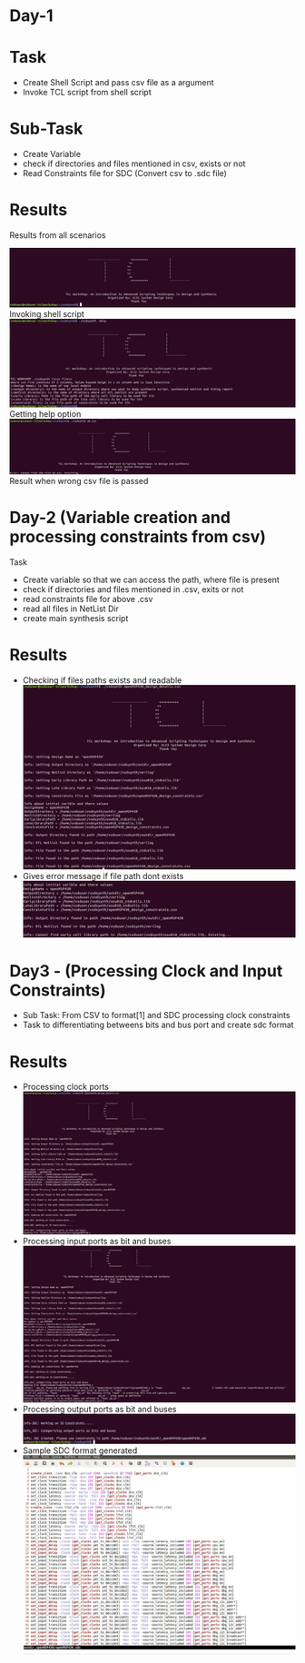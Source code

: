 # Day-1
# Task 
  - Create Shell Script and pass csv file as a argument
  - Invoke TCL script from shell script
# Sub-Task
- Create Variable
- check if directories and files mentioned in csv, exists or not
- Read Constraints file for SDC (Convert csv to .sdc file)
# Results
Results from all scenarios

![image](https://github.com/bharatts/TCL-Workshop---From-Introduction-to-Advanced-Scripting-Techniques-in-VLSI-Design-and-Synthesis/blob/main/tcl_result/day1.jpg)
Invoking shell script
![image](https://github.com/bharatts/TCL-Workshop---From-Introduction-to-Advanced-Scripting-Techniques-in-VLSI-Design-and-Synthesis/blob/main/tcl_result/day1-1.jpg)
Getting help option 
![image](https://github.com/bharatts/TCL-Workshop---From-Introduction-to-Advanced-Scripting-Techniques-in-VLSI-Design-and-Synthesis/blob/main/tcl_result/day1-2.jpg)
Result when wrong csv file is passed


# Day-2 (Variable creation and processing constraints from csv)
Task
- Create variable so that we can access the path, where file is present
- check if directories and files mentioned in .csv, exits or not
- read constraints file for above .csv
- read all files in NetList Dir
- create main synthesis script
# Results
- Checking if files paths exists and readable
  ![image](https://github.com/bharatts/TCL-Workshop---From-Introduction-to-Advanced-Scripting-Techniques-in-VLSI-Design-and-Synthesis/blob/main/tcl_result/Day2_checkfile_ifexistsScreenshot%202023-07-06%20152824.jpg)
- Gives error message if file path dont exists
  ![image](https://github.com/bharatts/TCL-Workshop---From-Introduction-to-Advanced-Scripting-Techniques-in-VLSI-Design-and-Synthesis/blob/main/tcl_result/day2-1.jpg)


# Day3 - (Processing Clock and Input Constraints)

- Sub Task: From CSV to format[1] and SDC processing clock constraints
- Task to differentiating betweens bits and bus port and create sdc format

# Results

- Processing clock ports
  ![image](https://github.com/bharatts/TCL-Workshop---From-Introduction-to-Advanced-Scripting-Techniques-in-VLSI-Design-and-Synthesis/blob/main/tcl_result/Day3_differentiating%20between%20bits%20and%20busesScreenshot%202023-07-07%20003533.jpg)
- Processing input ports as bit and buses
  ![image](https://github.com/bharatts/TCL-Workshop---From-Introduction-to-Advanced-Scripting-Techniques-in-VLSI-Design-and-Synthesis/blob/main/tcl_result/day3_input_ports_readScreenshot%202023-07-07%20125558.jpg)
- Processing output ports as bit and buses
  ![image](https://github.com/bharatts/TCL-Workshop---From-Introduction-to-Advanced-Scripting-Techniques-in-VLSI-Design-and-Synthesis/blob/main/tcl_result/day3_output_port_Screenshot%202023-07-07%20133143.jpg)
- Sample SDC format generated
  ![image](https://github.com/bharatts/TCL-Workshop---From-Introduction-to-Advanced-Scripting-Techniques-in-VLSI-Design-and-Synthesis/blob/main/tcl_result/day3-2.jpg)
